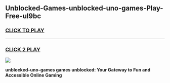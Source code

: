 
## Unblocked-Games-unblocked-uno-games-Play-Free-ul9bc
<h3>
<a href="https://premium76.site?title=unblocked-uno-games&ref=23A">CLICK TO PLAY</a></h3>
<hr>

<h3>
<a href="https://premium76.site?title=unblocked-uno-games&ref=23A">CLICK 2 PLAY</a>
  
</h3>

<a href="https://premium76.site?title=unblocked-uno-games&ref=23A"><img src="https://clearcache.store/games.png"></a>


**unblocked-uno-games games unblocked: Your Gateway to Fun and Accessible Online Gaming**
